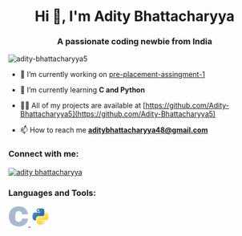 <h1 align="center">Hi 👋, I'm Adity Bhattacharyya</h1>
<h3 align="center">A passionate coding newbie from India</h3>

<p align="left"> <img src="https://komarev.com/ghpvc/?username=adity-bhattacharyya5&label=Profile%20views&color=0e75b6&style=flat" alt="adity-bhattacharyya5" /> </p>

- 🔭 I’m currently working on [pre-placement-assingment-1](https://github.com/Adity-Bhattacharyya5/pre-placement-assingment-1)

- 🌱 I’m currently learning **C and Python**

- 👨‍💻 All of my projects are available at [https://github.com/Adity-Bhattacharyya5](https://github.com/Adity-Bhattacharyya5)

- 📫 How to reach me **aditybhattacharyya48@gmail.com**

<h3 align="left">Connect with me:</h3>
<p align="left">
<a href="https://linkedin.com/in/adity bhattacharyya" target="blank"><img align="center" src="https://raw.githubusercontent.com/rahuldkjain/github-profile-readme-generator/master/src/images/icons/Social/linked-in-alt.svg" alt="adity bhattacharyya" height="30" width="40" /></a>
</p>

<h3 align="left">Languages and Tools:</h3>
<p align="left"> <a href="https://www.cprogramming.com/" target="_blank" rel="noreferrer"> <img src="https://raw.githubusercontent.com/devicons/devicon/master/icons/c/c-original.svg" alt="c" width="40" height="40"/> </a> <a href="https://www.python.org" target="_blank" rel="noreferrer"> <img src="https://raw.githubusercontent.com/devicons/devicon/master/icons/python/python-original.svg" alt="python" width="40" height="40"/> </a> </p>
